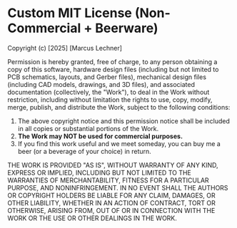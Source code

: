 # Custom MIT License (Non-Commercial + Beerware)

Copyright (c) [2025] [Marcus Lechner]

Permission is hereby granted, free of charge, to any person obtaining a copy of this software, hardware design files (including but not limited to PCB schematics, layouts, and Gerber files), mechanical design files (including CAD models, drawings, and 3D files), and associated documentation (collectively, the "Work"), to deal in the Work without restriction, including without limitation the rights to use, copy, modify, merge, publish, and distribute the Work, subject to the following conditions:

1. The above copyright notice and this permission notice shall be included in all copies or substantial portions of the Work.
2. **The Work may NOT be used for commercial purposes.**
3. If you find this work useful and we meet someday, you can buy me a beer (or a beverage of your choice) in return.

THE WORK IS PROVIDED "AS IS", WITHOUT WARRANTY OF ANY KIND, EXPRESS OR IMPLIED, INCLUDING BUT NOT LIMITED TO THE WARRANTIES OF MERCHANTABILITY, FITNESS FOR A PARTICULAR PURPOSE, AND NONINFRINGEMENT. IN NO EVENT SHALL THE AUTHORS OR COPYRIGHT HOLDERS BE LIABLE FOR ANY CLAIM, DAMAGES, OR OTHER LIABILITY, WHETHER IN AN ACTION OF CONTRACT, TORT OR OTHERWISE, ARISING FROM, OUT OF OR IN CONNECTION WITH THE WORK OR THE USE OR OTHER DEALINGS IN THE WORK.
